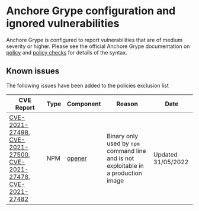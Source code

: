 # Anchore Grype configuration and ignored vulnerabilities
Anchore Grype is configured to report vulnerabilities that are of medium severity or higher.  Please see the official Anchore Grype documentation on [policy](https://docs.anchore.com/current/docs/engine/general/concepts/policy/) and [policy checks](https://docs.anchore.com/current/docs/overview/concepts/policy/policy_checks/) for details of the syntax.

## Known issues
The following issues have been added to the policies exclusion list

| CVE Report    |Type      | Component | Reason       | Date |
| ------------- | -------  |----------| ------------- | -----------------  |
|[CVE-2021-27498](https://nvd.nist.gov/vuln/detail/CVE-2021-27498), [CVE-2021-27500](https://nvd.nist.gov/vuln/detail/CVE-2021-27500), [CVE-2021-27478](https://nvd.nist.gov/vuln/detail/CVE-2021-27478), [CVE-2021-27482](https://nvd.nist.gov/vuln/detail/CVE-2021-27482)| NPM | [opener](https://github.com/domenic/opener) | Binary only used by `npm` command line and is not exploitable in a production image | Updated 31/05/2022 |
